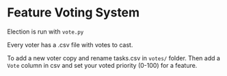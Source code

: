 # Feature Voting System
Election is run with `vote.py`

Every voter has a .csv file with votes to cast.

To add a new voter copy and rename tasks.csv in `votes/` folder. Then add a `Vote` column in csv and set your voted priority (0-100) for a feature.
